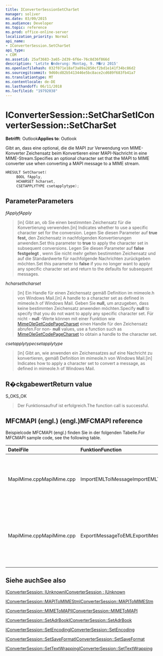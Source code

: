 ```yaml
---
title: IConverterSessionSetCharSet
manager: soliver
ms.date: 03/09/2015
ms.audience: Developer
ms.topic: reference
ms.prod: office-online-server
localization_priority: Normal
api_name:
- IConverterSession.SetCharSet
api_type:
- COM
ms.assetid: 25af3683-3a65-2d39-6f6e-76c8d36f866d
description: 'Letzte �nderung: Montag, 9. M�rz 2015'
ms.openlocfilehash: 032f071e18af3a89a2850cf2bd1e141f34bc86d2
ms.sourcegitcommit: 9d60cd82b5413446e5bc8ace2cd689f683fb41a7
ms.translationtype: MT
ms.contentlocale: de-DE
ms.lasthandoff: 06/11/2018
ms.locfileid: "19792038"
---
```

# <a name="iconvertersessionsetcharset"></a><span data-ttu-id="9e90b-103">IConverterSession::SetCharSet</span><span class="sxs-lookup"><span data-stu-id="9e90b-103">IConverterSession::SetCharSet</span></span>

  
  
<span data-ttu-id="9e90b-104">**Betrifft**: Outlook</span><span class="sxs-lookup"><span data-stu-id="9e90b-104">**Applies to**: Outlook</span></span> 
  
<span data-ttu-id="9e90b-105">Gibt an, dass eine optional, die die MAPI zur Verwendung von MIME-Konverter Zeichensatz beim Konvertieren einer MAPI-Nachricht in eine MIME-Stream.</span><span class="sxs-lookup"><span data-stu-id="9e90b-105">Specifies an optional character set that the MAPI to MIME converter use when converting a MAPI message to a MIME stream.</span></span>
  
```cpp
HRESULT SetCharset( 
     BOOL fApply, 
     HCHARSET hcharset, 
     CSETAPPLYTYPE csetapplytype); 
```

## <a name="parameters"></a><span data-ttu-id="9e90b-106">Parameter</span><span class="sxs-lookup"><span data-stu-id="9e90b-106">Parameters</span></span>

 <span data-ttu-id="9e90b-107">_fApply_</span><span class="sxs-lookup"><span data-stu-id="9e90b-107">_fApply_</span></span>
  
> <span data-ttu-id="9e90b-108">[in] Gibt an, ob Sie einen bestimmten Zeichensatz für die Konvertierung verwenden.</span><span class="sxs-lookup"><span data-stu-id="9e90b-108">[in] Indicates whether to use a specific character set for the conversion.</span></span> <span data-ttu-id="9e90b-109">Legen Sie diesen Parameter auf **true fest,** den Zeichensatz in nachfolgenden Konvertierungen anwenden.</span><span class="sxs-lookup"><span data-stu-id="9e90b-109">Set this parameter to **true** to apply the character set in subsequent conversions.</span></span> <span data-ttu-id="9e90b-110">Legen Sie diesen Parameter auf **false festgelegt** , wenn Sie nicht mehr gelten bestimmten Zeichensatz und auf die Standardwerte für nachfolgende Nachrichten zurückgeben möchten.</span><span class="sxs-lookup"><span data-stu-id="9e90b-110">Set this parameter to **false** if you no longer want to apply any specific character set and return to the defaults for subsequent messages.</span></span> 
    
 <span data-ttu-id="9e90b-111">_hcharset_</span><span class="sxs-lookup"><span data-stu-id="9e90b-111">_hcharset_</span></span>
  
> <span data-ttu-id="9e90b-112">[in] Ein Handle für einen Zeichensatz gemäß Definition im mimeole.h von Windows Mail.</span><span class="sxs-lookup"><span data-stu-id="9e90b-112">[in] A handle to a character set as defined in mimeole.h of Windows Mail.</span></span> <span data-ttu-id="9e90b-113">Geben Sie **null,** um anzugeben, dass keine bestimmten Zeichensatz anwenden möchten.</span><span class="sxs-lookup"><span data-stu-id="9e90b-113">Specify **null** to specify that you do not want to apply any specific character set.</span></span> <span data-ttu-id="9e90b-114">Für nicht - **null** -Werte können mit einer Funktion wie [MimeOleGetCodePageCharset](http://msdn.microsoft.com/en-us/library/ms714746%28VS.85%29.aspx) einen Handle für den Zeichensatz abrufen.</span><span class="sxs-lookup"><span data-stu-id="9e90b-114">For non- **null** values, use a function such as [MimeOleGetCodePageCharset](http://msdn.microsoft.com/en-us/library/ms714746%28VS.85%29.aspx) to obtain a handle to the character set.</span></span> 
    
 <span data-ttu-id="9e90b-115">_csetapplytype_</span><span class="sxs-lookup"><span data-stu-id="9e90b-115">_csetapplytype_</span></span>
  
> <span data-ttu-id="9e90b-116">[in] Gibt an, wie anwenden ein Zeichensatzes auf eine Nachricht zu konvertieren, gemäß Definition im mimeole.h von Windows Mail.</span><span class="sxs-lookup"><span data-stu-id="9e90b-116">[in] Indicates how to apply a character set to convert a message, as defined in mimeole.h of Windows Mail.</span></span>
    
## <a name="return-value"></a><span data-ttu-id="9e90b-117">R�ckgabewert</span><span class="sxs-lookup"><span data-stu-id="9e90b-117">Return value</span></span>

<span data-ttu-id="9e90b-118">S_OK</span><span class="sxs-lookup"><span data-stu-id="9e90b-118">S_OK</span></span>
  
> <span data-ttu-id="9e90b-119">Der Funktionsaufruf ist erfolgreich.</span><span class="sxs-lookup"><span data-stu-id="9e90b-119">The function call is successful.</span></span>
    
## <a name="mfcmapi-reference"></a><span data-ttu-id="9e90b-120">MFCMAPI (engl.) (engl.)</span><span class="sxs-lookup"><span data-stu-id="9e90b-120">MFCMAPI reference</span></span>

<span data-ttu-id="9e90b-121">Beispielcode MFCMAPI (engl.) finden Sie in der folgenden Tabelle.</span><span class="sxs-lookup"><span data-stu-id="9e90b-121">For MFCMAPI sample code, see the following table.</span></span>
  
|<span data-ttu-id="9e90b-122">**Datei**</span><span class="sxs-lookup"><span data-stu-id="9e90b-122">**File**</span></span>|<span data-ttu-id="9e90b-123">**Funktion**</span><span class="sxs-lookup"><span data-stu-id="9e90b-123">**Function**</span></span>|<span data-ttu-id="9e90b-124">**Comment**</span><span class="sxs-lookup"><span data-stu-id="9e90b-124">**Comment**</span></span>|
|:-----|:-----|:-----|
|<span data-ttu-id="9e90b-125">MapiMime.cpp</span><span class="sxs-lookup"><span data-stu-id="9e90b-125">MapiMime.cpp</span></span>  <br/> |<span data-ttu-id="9e90b-126">ImportEMLToIMessage</span><span class="sxs-lookup"><span data-stu-id="9e90b-126">ImportEMLToIMessage</span></span>  <br/> |<span data-ttu-id="9e90b-127">MFCMAPI (engl.) wandelt MimeToMAPI eine EML-Datei an einen MAPI-Nachricht.</span><span class="sxs-lookup"><span data-stu-id="9e90b-127">MFCMAPI uses MimeToMAPI to convert an EML file to a MAPI message.</span></span>  <br/> |
|<span data-ttu-id="9e90b-128">MapiMime.cpp</span><span class="sxs-lookup"><span data-stu-id="9e90b-128">MapiMime.cpp</span></span>  <br/> |<span data-ttu-id="9e90b-129">ExportIMessageToEML</span><span class="sxs-lookup"><span data-stu-id="9e90b-129">ExportIMessageToEML</span></span>  <br/> |<span data-ttu-id="9e90b-130">MFCMAPI (engl.) wird MAPIToMIMEStm verwendet, um eine MAPI-Nachricht in einer EML-Datei zu konvertieren.</span><span class="sxs-lookup"><span data-stu-id="9e90b-130">MFCMAPI uses MAPIToMIMEStm to convert a MAPI message to an EML file.</span></span>  <br/> |
   
## <a name="see-also"></a><span data-ttu-id="9e90b-131">Siehe auch</span><span class="sxs-lookup"><span data-stu-id="9e90b-131">See also</span></span>



[<span data-ttu-id="9e90b-132">IConverterSession: IUnknown</span><span class="sxs-lookup"><span data-stu-id="9e90b-132">IConverterSession : IUnknown</span></span>](iconvertersessioniunknown.md)
  
[<span data-ttu-id="9e90b-133">IConverterSession::MAPIToMIMEStm</span><span class="sxs-lookup"><span data-stu-id="9e90b-133">IConverterSession::MAPIToMIMEStm</span></span>](iconvertersession-mapitomimestm.md)
  
[<span data-ttu-id="9e90b-134">IConverterSession::MIMEToMAPI</span><span class="sxs-lookup"><span data-stu-id="9e90b-134">IConverterSession::MIMEToMAPI</span></span>](iconvertersession-mimetomapi.md)
  
[<span data-ttu-id="9e90b-135">IConverterSession::SetAdrBook</span><span class="sxs-lookup"><span data-stu-id="9e90b-135">IConverterSession::SetAdrBook</span></span>](iconvertersession-setadrbook.md)
  
[<span data-ttu-id="9e90b-136">IConverterSession::SetEncoding</span><span class="sxs-lookup"><span data-stu-id="9e90b-136">IConverterSession::SetEncoding</span></span>](iconvertersession-setencoding.md)
  
[<span data-ttu-id="9e90b-137">IConverterSession::SetSaveFormat</span><span class="sxs-lookup"><span data-stu-id="9e90b-137">IConverterSession::SetSaveFormat</span></span>](iconvertersession-setsaveformat.md)
  
[<span data-ttu-id="9e90b-138">IConverterSession::SetTextWrapping</span><span class="sxs-lookup"><span data-stu-id="9e90b-138">IConverterSession::SetTextWrapping</span></span>](iconvertersession-settextwrapping.md)


